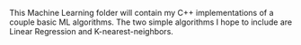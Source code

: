 This Machine Learning folder will contain my C++ implementations of a couple basic ML algorithms. The two simple algorithms I hope to include are Linear Regression and K-nearest-neighbors.

